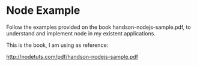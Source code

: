Node Example
============

Follow the examples provided on the book handson-nodejs-sample.pdf, to understand and implement node in my existent applications.

This is the book, I am using as reference:

http://nodetuts.com/pdf/handson-nodejs-sample.pdf




 
